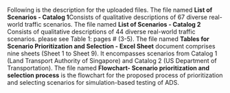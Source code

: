 
Following is the description for the uploaded files.
The file named **List of Scenarios - Catalog 1**Consists of qualitative descriptions of 67 diverse real-world traffic scenarios.
The file named **List of Scenarios - Catalog 2** Consists of qualitative descriptions of 44 diverse real-world traffic scenarios. please see Table 1: pages # (3-5).
The file named **Tables for Scenario Prioritization and Selection - Excel Sheet** document comprises nine sheets (Sheet 1 to Sheet 9). It encompasses scenarios from Catalog 1 (Land Transport Authority of Singapore) and Catalog 2 (US Department of Transportation).
The file named **Flowchart- Scenario prioritization and selection process** is the flowchart for the proposed process of prioritization and selecting scenarios for simulation-based testing of ADS.
